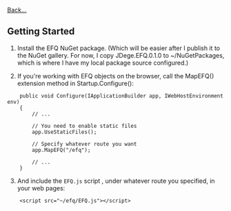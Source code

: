 [Back...](../README.md)

## Getting Started

1. Install the EFQ NuGet package. (Which will be easier after I publish it to the NuGet gallery. For now, I copy JDege.EFQ.0.1.0 to ~/NuGetPackages, which is where I have my local package source configured.)

2. If you're working with EFQ objects on the browser, call the MapEFQ() extension method in Startup.Configure():

```
    public void Configure(IApplicationBuilder app, IWebHostEnvironment env)
    {
        // ...

        // You need to enable static files
        app.UseStaticFiles();

        // Specify whatever route you want
        app.MapEFQ("/efq");

        // ...
    }
```
3. And include the `EFQ.js` script , under whatever route you specified, in your web pages:

```
    <script src="~/efq/EFQ.js"></script>
```

